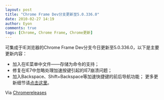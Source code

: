 ```yaml
---
layout: post
title: "Chrome Frame Dev分支更新至5.0.336.0"
date: 2010-02-27 14:19
author: Eyon
comments: true
tags: [Chrome, Chrome Frame, Chrome更新]
---
```

可集成于IE浏览器的Chrome Frame Dev分支今日更新至5.0.336.0，以下是主要更新内容：


*   加入在IE菜单中文件——存储为命令的支持；
*   修复在IE7中忽略处理加速按键引起的IE7崩溃问题；
*   加入Backspace、Shift+Backspace等加速快捷键的前后导航功能；
更多更新细节请[点击这里](http://build.chromium.org/buildbot/perf/dashboard/ui/changelog.html?url=/trunk/src&amp;range=39853:38070&amp;mode=html)。

Via [Chromereleases](http://googlechromereleases.blogspot.com/2010/02/dev-channel-update_26.html)
